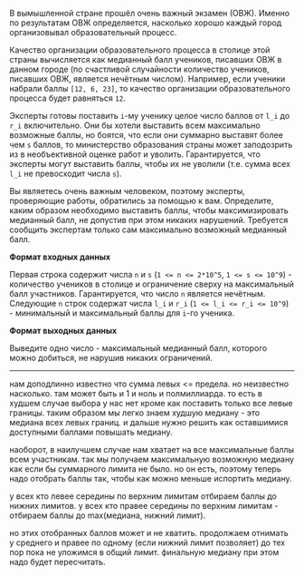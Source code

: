 В вымышленной стране прошёл очень важный экзамен (ОВЖ). Именно по результатам ОВЖ определяется, насколько хорошо каждый 
город организовывал образовательный процесс.

Качество организации образовательного процесса в столице этой страны вычисляется как медианный балл учеников, писавших 
ОВЖ в данном городе (по счастливой случайности количество учеников, писавших ОВЖ, является нечётным числом). 
Например, если ученики набрали баллы `[12, 6, 23]`, то качество организации образовательного процесса будет равняться 
`12`.

Эксперты готовы поставить `i`-му ученику целое число баллов от `l_i` до `r_i` включительно. Они бы хотели выставить 
всем максимально возможные баллы, но боятся, что если они суммарно выставят более чем `s` баллов, то министерство 
образования страны может заподозрить из в необъективной оценке работ и уволить. Гарантируется, что эксперты могут 
выставить баллы, чтобы их не уволили (т.е. сумма всех `l_i` не превосходит числа `s`).

Вы являетесь очень важным человеком, поэтому эксперты, проверяющие работы, обратились за помощью к вам. Определите, 
каким образом необходимо выставить баллы, чтобы максимизировать медианный балл, не допустив при этом никаких нарушений.
Требуется сообщить экспертам только сам максимально возможный медианный балл.

**Формат входных данных**

Первая строка содержит числа `n` и `s` (`1 <= n <= 2*10^5`, `1 <= s <= 10^9`) - количество учеников в столице и 
ограничение сверху на максимальный балл участников. Гарантируется, что число `n` является нечётным.
Следующие `n` строк содержат числа `l_i` и `r_i` (`1 <= l_i <= r_i <= 10^9`) - минимальный и максимальный баллы для 
`i`-го ученика.  

**Формат выходных данных**

Выведите одно число - максимальный медианный балл, которого можно добиться, не нарушив никаких ограничений.    


----

нам доподлинно известно что сумма левых <= предела.
но неизвестно насколько. там может быть и 1 и ноль и полмиллиарда.
то есть в худшем случае выбора у нас нет кроме как поставить только все левые границы.
таким образом мы легко знаем худшую медиану - это медиана всех левых границ.
и дальше нужно решить как оставшимися доступными баллами повышать медиану.

наоборот, в наилучшем случае нам хватает на все максимальные баллы всем участникам. так мы получаем максимальную 
возможную медиану как если бы суммарного лимита не было.
но он есть, поэтому теперь надо отобрать баллы так, чтобы как можно меньше испортить медиану.

у всех кто левее середины по верхним лимитам отбираем баллы до нижних лимитов.
у всех кто правее середины по верхним лимитам - отбираем баллы до max(медиана, нижний лимит).

но этих отобранных баллов может и не хватить.
продолжаем отнимать у среднего и правее по одному (если нижний лимит позволяет)
до тех пор пока не уложимся в общий лимит.
финальную медиану при этом надо будет пересчитать.